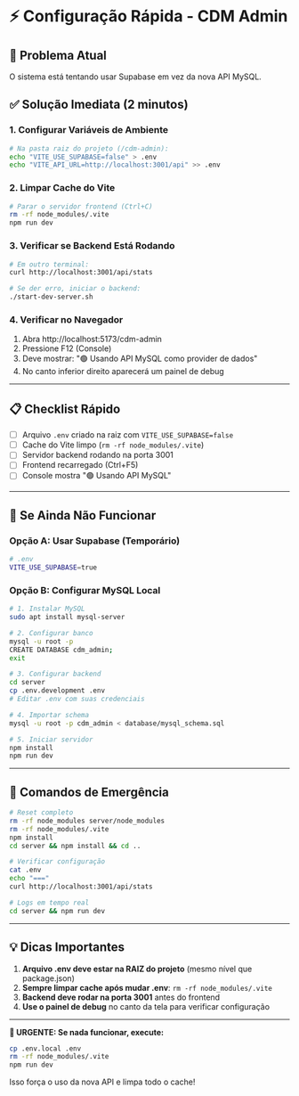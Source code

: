 # ⚡ Configuração Rápida - CDM Admin

## 🎯 **Problema Atual**

O sistema está tentando usar Supabase em vez da nova API MySQL.

## ✅ **Solução Imediata (2 minutos)**

### **1. Configurar Variáveis de Ambiente**

```bash
# Na pasta raiz do projeto (/cdm-admin):
echo "VITE_USE_SUPABASE=false" > .env
echo "VITE_API_URL=http://localhost:3001/api" >> .env
```

### **2. Limpar Cache do Vite**

```bash
# Parar o servidor frontend (Ctrl+C)
rm -rf node_modules/.vite
npm run dev
```

### **3. Verificar se Backend Está Rodando**

```bash
# Em outro terminal:
curl http://localhost:3001/api/stats

# Se der erro, iniciar o backend:
./start-dev-server.sh
```

### **4. Verificar no Navegador**

1. Abra http://localhost:5173/cdm-admin
2. Pressione F12 (Console)
3. Deve mostrar: "🟢 Usando API MySQL como provider de dados"
4. No canto inferior direito aparecerá um painel de debug

---

## 📋 **Checklist Rápido**

- [ ] Arquivo `.env` criado na raiz com `VITE_USE_SUPABASE=false`
- [ ] Cache do Vite limpo (`rm -rf node_modules/.vite`)
- [ ] Servidor backend rodando na porta 3001
- [ ] Frontend recarregado (Ctrl+F5)
- [ ] Console mostra "🟢 Usando API MySQL"

---

## 🔧 **Se Ainda Não Funcionar**

### **Opção A: Usar Supabase (Temporário)**

```bash
# .env
VITE_USE_SUPABASE=true
```

### **Opção B: Configurar MySQL Local**

```bash
# 1. Instalar MySQL
sudo apt install mysql-server

# 2. Configurar banco
mysql -u root -p
CREATE DATABASE cdm_admin;
exit

# 3. Configurar backend
cd server
cp .env.development .env
# Editar .env com suas credenciais

# 4. Importar schema
mysql -u root -p cdm_admin < database/mysql_schema.sql

# 5. Iniciar servidor
npm install
npm run dev
```

---

## 🎯 **Comandos de Emergência**

```bash
# Reset completo
rm -rf node_modules server/node_modules
rm -rf node_modules/.vite
npm install
cd server && npm install && cd ..

# Verificar configuração
cat .env
echo "==="
curl http://localhost:3001/api/stats

# Logs em tempo real
cd server && npm run dev
```

---

## 💡 **Dicas Importantes**

1. **Arquivo .env deve estar na RAIZ do projeto** (mesmo nível que package.json)
2. **Sempre limpar cache após mudar .env**: `rm -rf node_modules/.vite`
3. **Backend deve rodar na porta 3001** antes do frontend
4. **Use o painel de debug** no canto da tela para verificar configuração

---

**🚨 URGENTE: Se nada funcionar, execute:**

```bash
cp .env.local .env
rm -rf node_modules/.vite
npm run dev
```

Isso força o uso da nova API e limpa todo o cache!
